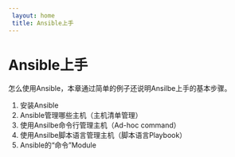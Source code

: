 ```yaml
---
 layout: home
 title: Ansible上手
---
```


# Ansible上手
怎么使用Ansible，本章通过简单的例子还说明Ansilbe上手的基本步骤。
1. 安装Ansible
2. Ansible管理哪些主机（主机清单管理）
3. 使用Ansilbe命令行管理主机（Ad-hoc command）
4. 使用Ansilbe脚本语言管理主机（脚本语言Playbook）
5. Ansible的“命令”Module
